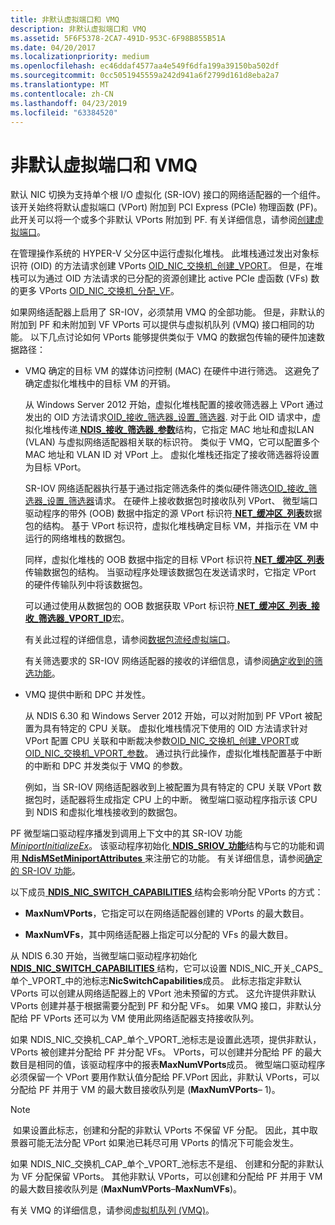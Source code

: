 ```yaml
---
title: 非默认虚拟端口和 VMQ
description: 非默认虚拟端口和 VMQ
ms.assetid: 5F6F5378-2CA7-491D-953C-6F98B855B51A
ms.date: 04/20/2017
ms.localizationpriority: medium
ms.openlocfilehash: ec46ddaf4577aa4e549f6dfa199a39150ba502df
ms.sourcegitcommit: 0cc5051945559a242d941a6f2799d161d8eba2a7
ms.translationtype: MT
ms.contentlocale: zh-CN
ms.lasthandoff: 04/23/2019
ms.locfileid: "63384520"
---
```

# <a name="nondefault-virtual-ports-and-vmq"></a>非默认虚拟端口和 VMQ


默认 NIC 切换为支持单个根 I/O 虚拟化 (SR-IOV) 接口的网络适配器的一个组件。 该开关始终将默认虚拟端口 (VPort) 附加到 PCI Express (PCIe) 物理函数 (PF)。 此开关可以将一个或多个非默认 VPorts 附加到 PF. 有关详细信息，请参阅[创建虚拟端口](creating-a-virtual-port.md)。

在管理操作系统的 HYPER-V 父分区中运行虚拟化堆栈。 此堆栈通过发出对象标识符 (OID) 的方法请求创建 VPorts [OID\_NIC\_交换机\_创建\_VPORT](https://msdn.microsoft.com/library/windows/hardware/hh451816)。 但是，在堆栈可以为通过 OID 方法请求的已分配的资源创建比 active PCIe 虚函数 (VFs) 数的更多 VPorts [OID\_NIC\_交换机\_分配\_VF](https://msdn.microsoft.com/library/windows/hardware/hh451814)。

如果网络适配器上启用了 SR-IOV，必须禁用 VMQ 的全部功能。 但是，非默认的附加到 PF 和未附加到 VF VPorts 可以提供与虚拟机队列 (VMQ) 接口相同的功能。 以下几点讨论如何 VPorts 能够提供类似于 VMQ 的数据包传输的硬件加速数据路径：

-   VMQ 确定的目标 VM 的媒体访问控制 (MAC) 在硬件中进行筛选。 这避免了确定虚拟化堆栈中的目标 VM 的开销。

    从 Windows Server 2012 开始，虚拟化堆栈配置的接收筛选器上 VPort 通过发出的 OID 方法请求[OID\_接收\_筛选器\_设置\_筛选器](https://msdn.microsoft.com/library/windows/hardware/ff569795). 对于此 OID 请求中，虚拟化堆栈传递[ **NDIS\_接收\_筛选器\_参数**](https://msdn.microsoft.com/library/windows/hardware/ff567181)结构，它指定 MAC 地址和虚拟LAN (VLAN) 与虚拟网络适配器相关联的标识符。 类似于 VMQ，它可以配置多个 MAC 地址和 VLAN ID 对 VPort 上。 虚拟化堆栈还指定了接收筛选器将设置为目标 VPort。

    SR-IOV 网络适配器执行基于通过指定筛选条件的类似硬件筛选[OID\_接收\_筛选器\_设置\_筛选器](https://msdn.microsoft.com/library/windows/hardware/ff569795)请求。 在硬件上接收数据包时接收队列 VPort、 微型端口驱动程序的带外 (OOB) 数据中指定的源 VPort 标识符[ **NET\_缓冲区\_列表**](https://msdn.microsoft.com/library/windows/hardware/ff568388)数据包的结构。 基于 VPort 标识符，虚拟化堆栈确定目标 VM，并指示在 VM 中运行的网络堆栈的数据包。

    同样，虚拟化堆栈的 OOB 数据中指定的目标 VPort 标识符[ **NET\_缓冲区\_列表**](https://msdn.microsoft.com/library/windows/hardware/ff568388)传输数据包的结构。 当驱动程序处理该数据包在发送请求时，它指定 VPort 的硬件传输队列中将该数据包。

    可以通过使用从数据包的 OOB 数据获取 VPort 标识符[ **NET\_缓冲区\_列表\_接收\_筛选器\_VPORT\_ID**](https://msdn.microsoft.com/library/windows/hardware/hh439946)宏。

    有关此过程的详细信息，请参阅[数据包流经虚拟端口](packet-flow-over-a-virtual-port.md)。

    有关筛选要求的 SR-IOV 网络适配器的接收的详细信息，请参阅[确定收到的筛选功能](determining-receive-filtering-capabilities.md)。

-   VMQ 提供中断和 DPC 并发性。

    从 NDIS 6.30 和 Windows Server 2012 开始，可以对附加到 PF VPort 被配置为具有特定的 CPU 关联。 虚拟化堆栈情况下使用的 OID 方法请求针对 VPort 配置 CPU 关联和中断裁决参数[OID\_NIC\_交换机\_创建\_VPORT](https://msdn.microsoft.com/library/windows/hardware/hh451816)或[OID\_NIC\_交换机\_VPORT\_参数](https://msdn.microsoft.com/library/windows/hardware/hh451825)。 通过执行此操作，虚拟化堆栈配置基于中断的中断和 DPC 并发类似于 VMQ 的参数。

    例如，当 SR-IOV 网络适配器收到上被配置为具有特定的 CPU 关联 VPort 数据包时，适配器将生成指定 CPU 上的中断。 微型端口驱动程序指示该 CPU 到 NDIS 和虚拟化堆栈接收到的数据包。

PF 微型端口驱动程序播发到调用上下文中的其 SR-IOV 功能[ *MiniportInitializeEx*](https://msdn.microsoft.com/library/windows/hardware/ff559389)。 该驱动程序初始化[ **NDIS\_SRIOV\_功能**](https://msdn.microsoft.com/library/windows/hardware/hh451677)结构与它的功能和调用[ **NdisMSetMiniportAttributes** ](https://msdn.microsoft.com/library/windows/hardware/ff563672)来注册它的功能。 有关详细信息，请参阅[确定的 SR-IOV 功能](determining-sr-iov-capabilities.md)。

以下成员[ **NDIS_NIC_SWITCH_CAPABILITIES** ](https://docs.microsoft.com/windows-hardware/drivers/ddi/content/ntddndis/ns-ntddndis-_ndis_nic_switch_capabilities)结构会影响分配 VPorts 的方式：

-   **MaxNumVPorts**，它指定可以在网络适配器创建的 VPorts 的最大数目。

-   **MaxNumVFs**，其中网络适配器上指定可以分配的 VFs 的最大数目。

从 NDIS 6.30 开始，当微型端口驱动程序初始化[ **NDIS_NIC_SWITCH_CAPABILITIES** ](https://docs.microsoft.com/windows-hardware/drivers/ddi/content/ntddndis/ns-ntddndis-_ndis_nic_switch_capabilities)结构，它可以设置 NDIS\_NIC\_开关\_CAPS\_单个\_VPORT\_中的池标志**NicSwitchCapabilities**成员。 此标志指定非默认 VPorts 可以创建从网络适配器上的 VPort 池未预留的方式。 这允许提供非默认 VPorts 创建并基于根据需要分配到 PF 和分配 VFs。 如果 VMQ 接口，非默认分配给 PF VPorts 还可以为 VM 使用此网络适配器支持接收队列。

如果 NDIS\_NIC\_交换机\_CAP\_单个\_VPORT\_池标志是设置此选项，提供非默认，VPorts 被创建并分配给 PF 并分配 VFs。 VPorts，可以创建并分配给 PF 的最大数目是相同的值，该驱动程序中的报表**MaxNumVPorts**成员。 微型端口驱动程序必须保留一个 VPort 要用作默认值分配给 PF.VPort 因此，非默认 VPorts，可以分配给 PF 并用于 VM 的最大数目接收队列是 (**MaxNumVPorts**– 1)。

> [!NOTE]
> 如果设置此标志，创建和分配的非默认 VPorts 不保留 VF 分配。 因此，其中取景器可能无法分配 VPort 如果池已耗尽可用 VPorts 的情况下可能会发生。 

如果 NDIS\_NIC\_交换机\_CAP\_单个\_VPORT\_池标志不是组、 创建和分配的非默认为 VF 分配保留 VPorts。 其他非默认 VPorts，可以创建和分配给 PF 并用于 VM 的最大数目接收队列是 (**MaxNumVPorts**–**MaxNumVFs**)。

有关 VMQ 的详细信息，请参阅[虚拟机队列 (VMQ)](virtual-machine-queue--vmq-.md)。
